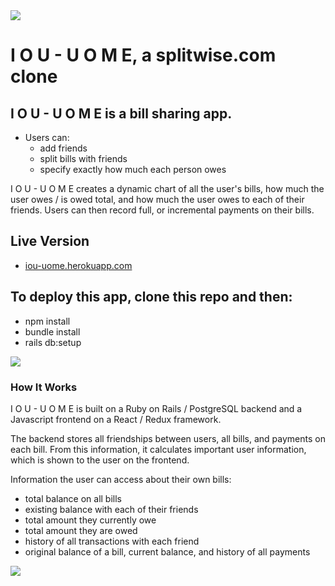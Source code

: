 <img src='https://i.imgur.com/1DWX7Fw.png'/>

# I O U - U O M E, a splitwise.com clone

## I O U - U O M E is a bill sharing app.

  - Users can:
    - add friends
    - split bills with friends
    - specify exactly how much each person owes

  I O U - U O M E creates a dynamic chart of all the user's bills, how much the user owes / is owed total, and how much the user owes to each of their friends. Users can then record full, or incremental payments on their bills.

## Live Version
* [iou-uome.herokuapp.com](iou-uome.herokuapp.com)

## To deploy this app, clone this repo and then:

  - npm install
  - bundle install
  - rails db:setup

<img src='https://i.imgur.com/HxnvWah.png'/>

### How It Works

I O U - U O M E is built on a Ruby on Rails / PostgreSQL backend and a Javascript frontend on a React / Redux framework.

The backend stores all friendships between users, all bills, and payments on each bill. From this information, it calculates important user information, which is shown to the user on the frontend.

Information the user can access about their own bills:
  - total balance on all bills
  - existing balance with each of their friends
  - total amount they currently owe
  - total amount they are owed
  - history of all transactions with each friend
  - original balance of a bill, current balance, and history of all payments

<img src='https://i.imgur.com/8XSEfQO.png'/>
